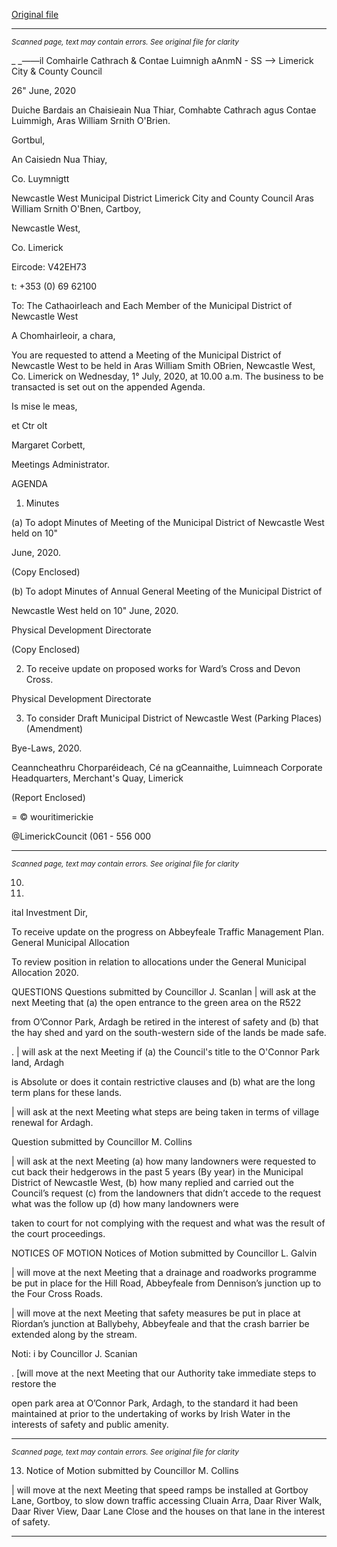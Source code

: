 [Original file](https://www.limerick.ie/sites/default/files/media/documents/2020-06/00-2020-07-01-agenda.pdf)

---
*<small>Scanned page, text may contain errors. See original file for clarity</small>*  

_ _——il Comhairle Cathrach
& Contae Luimnigh
aAnmN - SS
—> Limerick City
& County Council

26" June, 2020

Duiche Bardais an Chaisieain Nua Thiar,
Comhabte Cathrach agus Contae Luimmigh,
Aras William Srnith O'Brien.

Gortbul,

An Caisiedn Nua Thiay,

Co. Luymnigtt

Newcastle West Municipal District
Limerick City and County Council
Aras William Srnith O'Bnen,
Cartboy,

Newcastle West,

Co. Limerick

Eircode: V42EH73

t: +353 (0) 69 62100

To: The Cathaoirleach and Each Member of the Municipal District of Newcastle West

A Chomhairleoir, a chara,

You are requested to attend a Meeting of the Municipal District of Newcastle West to be held
in Aras William Smith OBrien, Newcastle West, Co. Limerick on Wednesday, 1° July, 2020, at
10.00 a.m. The business to be transacted is set out on the appended Agenda.

Is mise le meas,

et Ctr olt

Margaret Corbett,

Meetings Administrator.

AGENDA

1. Minutes

(a) To adopt Minutes of Meeting of the Municipal District of Newcastle West held on 10"

June, 2020.

(Copy Enclosed)

(b) To adopt Minutes of Annual General Meeting of the Municipal District of

Newcastle West held on 10" June, 2020.

Physical Development Directorate

(Copy Enclosed)

2. To receive update on proposed works for Ward’s Cross and Devon Cross.

Physical Development Directorate

3. To consider Draft Municipal District of Newcastle West (Parking Places)(Amendment)

Bye-Laws, 2020.

Ceanncheathru Chorparéideach, Cé na gCeannaithe, Luimneach
Corporate Headquarters, Merchant's Quay, Limerick

(Report Enclosed)

=
© wouritimerickie

@LimerickCouncit
(061 - 556 000


---
*<small>Scanned page, text may contain errors. See original file for clarity</small>*  

10.

11.

ital Investment Dir,

To receive update on the progress on Abbeyfeale Traffic Management Plan.
General Municipal Allocation

To review position in relation to allocations under the General Municipal Allocation 2020.

QUESTIONS
Questions submitted by Councillor J. Scanlan
| will ask at the next Meeting that (a) the open entrance to the green area on the R522

from O’Connor Park, Ardagh be retired in the interest of safety and (b) that the hay shed
and yard on the south-western side of the lands be made safe.

. | will ask at the next Meeting if (a) the Council's title to the O'Connor Park land, Ardagh

is Absolute or does it contain restrictive clauses and (b) what are the long term plans for
these lands.

| will ask at the next Meeting what steps are being taken in terms of village renewal for
Ardagh.

Question submitted by Councillor M. Collins

| will ask at the next Meeting (a) how many landowners were requested to cut back their
hedgerows in the past 5 years (By year) in the Municipal District of Newcastle West, (b)
how many replied and carried out the Council’s request (c) from the landowners that
didn’t accede to the request what was the follow up (d) how many landowners were

taken to court for not complying with the request and what was the result of the court
proceedings.

NOTICES OF MOTION
Notices of Motion submitted by Councillor L. Galvin

| will move at the next Meeting that a drainage and roadworks programme be put in place
for the Hill Road, Abbeyfeale from Dennison’s junction up to the Four Cross Roads.

| will move at the next Meeting that safety measures be put in place at Riordan’s junction
at Ballybehy, Abbeyfeale and that the crash barrier be extended along by the stream.

Noti: i by Councillor J. Scanian

. [will move at the next Meeting that our Authority take immediate steps to restore the

open park area at O’Connor Park, Ardagh, to the standard it had been maintained at prior
to the undertaking of works by Irish Water in the interests of safety and public amenity.


---
*<small>Scanned page, text may contain errors. See original file for clarity</small>*  

13. Notice of Motion submitted by Councillor M. Collins

| will move at the next Meeting that speed ramps be installed at Gortboy Lane, Gortboy,
to slow down traffic accessing Cluain Arra, Daar River Walk, Daar River View, Daar Lane
Close and the houses on that lane in the interest of safety.


---
